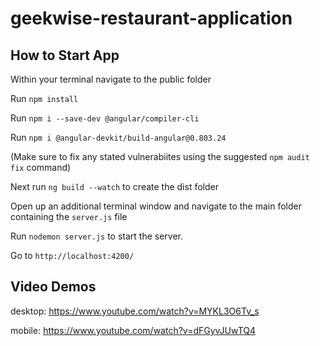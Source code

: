 # geekwise-restaurant-application

## How to Start App

Within your terminal navigate to the public folder 

Run `npm install` 

Run `npm i --save-dev @angular/compiler-cli` 

Run `npm i @angular-devkit/build-angular@0.803.24` 

(Make sure to fix any stated vulnerabiites using the suggested `npm audit fix` command) 

Next run `ng build --watch` to create the dist folder

Open up an additional terminal window and navigate to the main folder containing the `server.js` file 

Run `nodemon server.js` to start the server. 

Go to `http://localhost:4200/`

## Video Demos 

desktop: https://www.youtube.com/watch?v=MYKL3O6Tv_s

mobile: https://www.youtube.com/watch?v=dFGyvJUwTQ4

